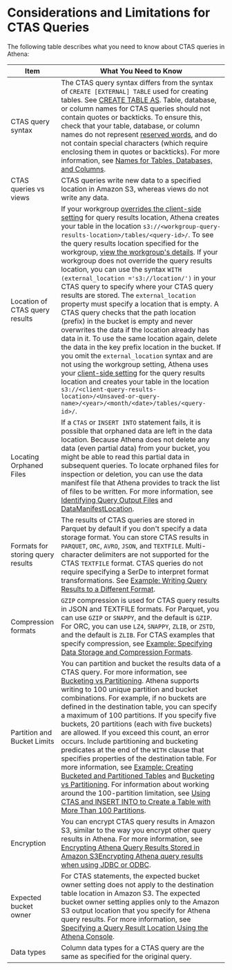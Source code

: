 # Considerations and Limitations for CTAS Queries<a name="considerations-ctas"></a>

 The following table describes what you need to know about CTAS queries in Athena:


| Item | What You Need to Know | 
| --- | --- | 
| CTAS query syntax |  The CTAS query syntax differs from the syntax of `CREATE [EXTERNAL] TABLE` used for creating tables\. See [CREATE TABLE AS](create-table-as.md)\.  Table, database, or column names for CTAS queries should not contain quotes or backticks\. To ensure this, check that your table, database, or column names do not represent [reserved words](reserved-words.md), and do not contain special characters \(which require enclosing them in quotes or backticks\)\. For more information, see [Names for Tables, Databases, and Columns](tables-databases-columns-names.md)\.   | 
| CTAS queries vs views |  CTAS queries write new data to a specified location in Amazon S3, whereas views do not write any data\.   | 
| Location of CTAS query results |  If your workgroup [overrides the client\-side setting](workgroups-settings-override.md) for query results location, Athena creates your table in the location `s3://<workgroup-query-results-location>/tables/<query-id>/`\. To see the query results location specified for the workgroup, [view the workgroup's details](workgroups-create-update-delete.md#viewing-details-workgroups)\. If your workgroup does not override the query results location, you can use the syntax `WITH (external_location ='s3://location/')` in your CTAS query to specify where your CTAS query results are stored\.   The `external_location` property must specify a location that is empty\. A CTAS query checks that the path location \(prefix\) in the bucket is empty and never overwrites the data if the location already has data in it\. To use the same location again, delete the data in the key prefix location in the bucket\.  If you omit the `external_location` syntax and are not using the workgroup setting, Athena uses your [client\-side setting](querying.md#query-results-specify-location-console) for the query results location and creates your table in the location `s3://<client-query-results-location>/<Unsaved-or-query-name>/<year>/<month/<date>/tables/<query-id>/`\.   | 
| Locating Orphaned Files |  If a `CTAS` or `INSERT INTO` statement fails, it is possible that orphaned data are left in the data location\. Because Athena does not delete any data \(even partial data\) from your bucket, you might be able to read this partial data in subsequent queries\. To locate orphaned files for inspection or deletion, you can use the data manifest file that Athena provides to track the list of files to be written\. For more information, see [Identifying Query Output Files](querying.md#querying-identifying-output-files) and [DataManifestLocation](https://docs.aws.amazon.com/athena/latest/APIReference/API_QueryExecutionStatistics.html#athena-Type-QueryExecutionStatistics-DataManifestLocation)\.  | 
| Formats for storing query results |  The results of CTAS queries are stored in Parquet by default if you don't specify a data storage format\. You can store CTAS results in `PARQUET`, `ORC`, `AVRO`, `JSON`, and `TEXTFILE`\. Multi\-character delimiters are not supported for the CTAS `TEXTFILE` format\. CTAS queries do not require specifying a SerDe to interpret format transformations\. See [Example: Writing Query Results to a Different Format](ctas-examples.md#ctas-example-format)\.  | 
| Compression formats |  `GZIP` compression is used for CTAS query results in JSON and TEXTFILE formats\. For Parquet, you can use `GZIP` or `SNAPPY`, and the default is `GZIP`\. For ORC, you can use `LZ4`, `SNAPPY`, `ZLIB`, or `ZSTD`, and the default is `ZLIB`\. For CTAS examples that specify compression, see [Example: Specifying Data Storage and Compression Formats](ctas-examples.md#ctas-example-compression)\.   | 
| Partition and Bucket Limits |  You can partition and bucket the results data of a CTAS query\. For more information, see [Bucketing vs Partitioning](bucketing-vs-partitioning.md)\. Athena supports writing to 100 unique partition and bucket combinations\. For example, if no buckets are defined in the destination table, you can specify a maximum of 100 partitions\. If you specify five buckets, 20 partitions \(each with five buckets\) are allowed\. If you exceed this count, an error occurs\. Include partitioning and bucketing predicates at the end of the `WITH` clause that specifies properties of the destination table\. For more information, see [Example: Creating Bucketed and Partitioned Tables](ctas-examples.md#ctas-example-bucketed) and [Bucketing vs Partitioning](bucketing-vs-partitioning.md)\. For information about working around the 100\-partition limitation, see [Using CTAS and INSERT INTO to Create a Table with More Than 100 Partitions](ctas-insert-into.md)\.  | 
| Encryption |  You can encrypt CTAS query results in Amazon S3, similar to the way you encrypt other query results in Athena\. For more information, see [Encrypting Athena Query Results Stored in Amazon S3Encrypting Athena query results when using JDBC or ODBC](encrypting-query-results-stored-in-s3.md)\.  | 
| Expected bucket owner | For CTAS statements, the expected bucket owner setting does not apply to the destination table location in Amazon S3\. The expected bucket owner setting applies only to the Amazon S3 output location that you specify for Athena query results\. For more information, see [Specifying a Query Result Location Using the Athena Console](querying.md#query-results-specify-location-console)\. | 
| Data types |  Column data types for a CTAS query are the same as specified for the original query\.  | 